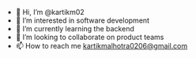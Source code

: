 - 👋 Hi, I’m @kartikm02
- 👀 I’m interested in software development
- 🌱 I’m currently learning the backend
- 💞️ I’m looking to collaborate on product teams
- 📫 How to reach me kartikmalhotra0206@gmail.com
  


<!---
kartikm02/kartikm02 is a ✨ special ✨ repository because its `README.md` (this file) appears on your GitHub profile.
You can click the Preview link to take a look at your changes.
--->
